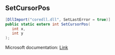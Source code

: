 ## SetCursorPos

```csharp
[DllImport("coredll.dll", SetLastError = true)]
public static extern int SetCursorPos(
   int x,
   int y
);
```

Microsoft documentation: [Link](https://docs.microsoft.com/en-us/windows/win32/api/winuser/nf-winuser-setcursorpos)
